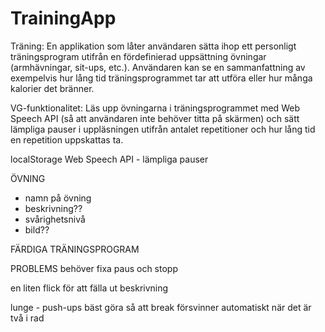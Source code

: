 # TrainingApp

Träning: En applikation som låter användaren sätta ihop ett personligt träningsprogram utifrån en fördefinierad uppsättning övningar (armhävningar, sit-ups, etc.). Användaren kan se en sammanfattning av exempelvis hur lång tid träningsprogrammet tar att utföra eller hur många kalorier det bränner.

VG-funktionalitet: Läs upp övningarna i träningsprogrammet med Web Speech API (så att användaren inte behöver titta på skärmen) och sätt lämpliga pauser i uppläsningen utifrån antalet repetitioner och hur lång tid en repetition uppskattas ta.


localStorage
Web Speech API - lämpliga pauser

ÖVNING
- namn på övning
- beskrivning??
- svårighetsnivå
- bild??

FÄRDIGA TRÄNINGSPROGRAM




PROBLEMS
behöver fixa paus och stopp

en liten flick för att fälla ut beskrivning


lunge - push-ups bäst
göra så att break försvinner automatiskt när det är två i rad
